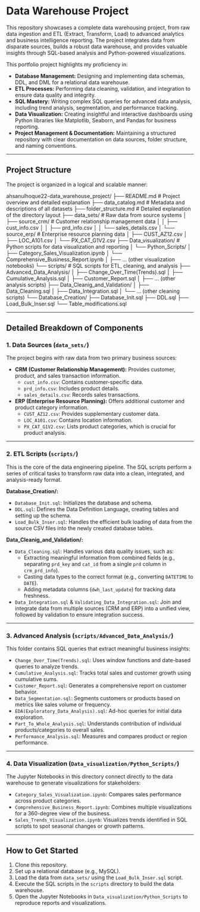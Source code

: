 # Data Warehouse Project

This repository showcases a complete data warehousing project, from raw data ingestion and ETL (Extract, Transform, Load) to advanced analytics and business intelligence reporting. The project integrates data from disparate sources, builds a robust data warehouse, and provides valuable insights through SQL-based analysis and Python-powered visualizations.

This portfolio project highlights my proficiency in:

- **Database Management:** Designing and implementing data schemas, DDL, and DML for a relational data warehouse.  
- **ETL Processes:** Performing data cleaning, validation, and integration to ensure data quality and integrity.  
- **SQL Mastery:** Writing complex SQL queries for advanced data analysis, including trend analysis, segmentation, and performance tracking.  
- **Data Visualization:** Creating insightful and interactive dashboards using Python libraries like Matplotlib, Seaborn, and Pandas for business reporting.  
- **Project Management & Documentation:** Maintaining a structured repository with clear documentation on data sources, folder structure, and naming conventions.  

---

## Project Structure

The project is organized in a logical and scalable manner:


ahsanulhoque22-data_warehouse_project/
├── README.md                 # Project overview and detailed explanation
├── data_catalog.md           # Metadata and descriptions of all datasets
├── folder_structure.md       # Detailed explanation of the directory layout
├── data_sets/                # Raw data from source systems
│   ├── source_crm/           # Customer relationship management data
│   │   ├── cust_info.csv
│   │   ├── prd_info.csv
│   │   └── sales_details.csv
│   └── source_erp/           # Enterprise resource planning data
│       ├── CUST_AZ12.csv
│       ├── LOC_A101.csv
│       └── PX_CAT_G1V2.csv
├── Data_visualization/       # Python scripts for data visualization and reporting
│   └── Python_Scripts/
│       ├── Category_Sales_Visualization.ipynb
│       └── Comprehensive_Business_Report.ipynb
│       ├── ... (other visualization notebooks)
└── scripts/                  # SQL scripts for ETL, cleaning, and analysis
    ├── Advanced_Data_Analysis/
    │   ├── Change_Over_Time(Trends).sql
    │   ├── Cumulative_Analysis.sql
    │   ├── Customer_Report.sql
    │   ├── ... (other analysis scripts)
    ├── Data_Cleanig_and_Validation/
    │   ├── Data_Cleaning.sql
    │   ├── Data_Integration.sql
    │   └── ... (other cleaning scripts)
    └── Database_Creation/
        ├── Database_Init.sql
        ├── DDL.sql
        ├── Load_Bulk_Inser.sql
        └── Table_modifications.sql



---

## Detailed Breakdown of Components

### 1. Data Sources (`data_sets/`)

The project begins with raw data from two primary business sources:

- **CRM (Customer Relationship Management):** Provides customer, product, and sales transaction information.
  - `cust_info.csv`: Contains customer-specific data.
  - `prd_info.csv`: Includes product details.
  - `sales_details.csv`: Records sales transactions.
- **ERP (Enterprise Resource Planning):** Offers additional customer and product category information.
  - `CUST_AZ12.csv`: Provides supplementary customer data.
  - `LOC_A101.csv`: Contains location information.
  - `PX_CAT_G1V2.csv`: Lists product categories, which is crucial for product analysis.

---

### 2. ETL Scripts (`scripts/`)

This is the core of the data engineering pipeline. The SQL scripts perform a series of critical tasks to transform raw data into a clean, integrated, and analysis-ready format.

**Database_Creation/:**
- `Database_Init.sql`: Initializes the database and schema.  
- `DDL.sql`: Defines the Data Definition Language, creating tables and setting up the schema.  
- `Load_Bulk_Inser.sql`: Handles the efficient bulk loading of data from the source CSV files into the newly created database tables.  

**Data_Cleanig_and_Validation/:**
- `Data_Cleaning.sql`: Handles various data quality issues, such as:
  - Extracting meaningful information from combined fields (e.g., separating `prd_key` and `cat_id` from a single `prd` column in `crm_prd_info`).  
  - Casting data types to the correct format (e.g., converting `DATETIME` to `DATE`).  
  - Adding metadata columns (`dwh_last_update`) for tracking data freshness.  
- `Data_Integration.sql` & `Validating_Data_Integration.sql`: Join and integrate data from multiple sources (CRM and ERP) into a unified view, followed by validation to ensure integration success.  

---

### 3. Advanced Analysis (`scripts/Advanced_Data_Analysis/`)

This folder contains SQL queries that extract meaningful business insights:

- `Change_Over_Time(Trends).sql`: Uses window functions and date-based queries to analyze trends.  
- `Cumulative_Analysis.sql`: Tracks total sales and customer growth using cumulative sums.  
- `Customer_Report.sql`: Generates a comprehensive report on customer behavior.  
- `Data_Segmentation.sql`: Segments customers or products based on metrics like sales volume or frequency.  
- `EDA(Exploratory_Data_Analysis).sql`: Ad-hoc queries for initial data exploration.  
- `Part_To_Whole_Analysis.sql`: Understands contribution of individual products/categories to overall sales.  
- `Performance_Analysis.sql`: Measures and compares product or region performance.  

---

### 4. Data Visualization (`Data_visualization/Python_Scripts/`)

The Jupyter Notebooks in this directory connect directly to the data warehouse to generate visualizations for stakeholders:

- `Category_Sales_Visualization.ipynb`: Compares sales performance across product categories.  
- `Comprehensive_Business_Report.ipynb`: Combines multiple visualizations for a 360-degree view of the business.  
- `Sales_Trends_Visualization.ipynb`: Visualizes trends identified in SQL scripts to spot seasonal changes or growth patterns.  

---

## How to Get Started

1. Clone this repository.
2. Set up a relational database (e.g., MySQL).  
3. Load the data from `data_sets/` using the `Load_Bulk_Inser.sql` script.  
4. Execute the SQL scripts in the `scripts` directory to build the data warehouse.  
5. Open the Jupyter Notebooks in `Data_visualization/Python_Scripts` to reproduce reports and visualizations.

